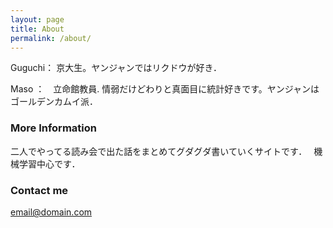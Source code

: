 ```yaml
---
layout: page
title: About
permalink: /about/
---
```




Guguchi： 京大生。ヤンジャンではリクドウが好き．


Maso ：　立命館教員. 情弱だけどわりと真面目に統計好きです。ヤンジャンはゴールデンカムイ派．

### More Information


二人でやってる読み会で出た話をまとめてグダグダ書いていくサイトです．　
機械学習中心です．



### Contact me

[email@domain.com](mailto:email@domain.com)
